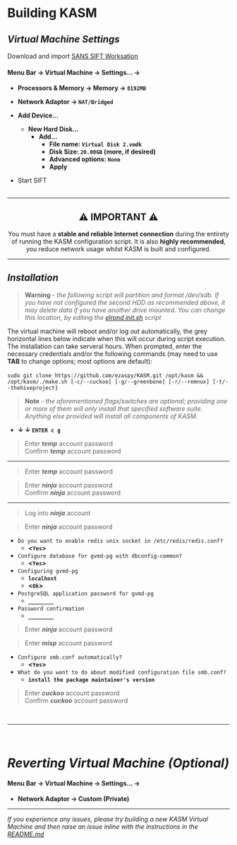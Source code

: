 # Building KASM

## _Virtual Machine Settings_
Download and import [SANS SIFT Worksation](https://www.sans.org/tools/sift-workstation/)<br>

#### **Menu Bar -> Virtual Machine -> Settings... ->**<br>

- **Processors &amp; Memory -> Memory -> `8192MB`**<br>

- **Network Adaptor -> `NAT/Bridged`**<br>
- **Add Device...**
  - **New Hard Disk...**
    - **Add...**
      - **File name: `Virtual Disk 2.vmdk`**
      - **Disk Size: `20.00GB` (more, if desired)**
      - **Advanced options: `None`**
      - **Apply**
- Start SIFT<br><br>

---
<h2 align="center">⚠️ IMPORTANT ⚠️</h2>
<p align="center">You must have a <b>stable and reliable Internet connection</b> during the entirety of running the KASM configuration script. It is also <b>highly recommended</b>, you reduce network usage whilst KASM is built and configured.</p>

---
## _Installation_
> __Warning__ - _the following script will partition and format /dev/sdb. If you have not configured the second HDD as recommended above, it may delete data if you have another drive mounted. You can change this location, by editing the [elrond init.sh](https://github.com/ezaspy/elrond/blob/main/elrond/tools/config/scripts/init.sh) script_<br>

The virtual machine will reboot and/or log out automatically, the grey horizontal lines below indicate when this will occur during script execution.<br>
The installation can take serveral hours. When prompted, enter the necessary credentials and/or the following commands (may need to use **TAB** to change options; most options are default):<br><br>
`sudo git clone https://github.com/ezaspy/KASM.git /opt/kasm && /opt/kasm/./make.sh [-c/--cuckoo] [-g/--greenbone] [-r/--remnux] [-t/--thehiveproject]`<br>
> __Note__ - _the aforementioned flags/switches are optional; providing one or more of them will only install that specified software suite. Anything else provided will install all components of KASM._<br>

 - **&darr; &darr; `ENTER c g`**<br>

> Enter **_temp_** account password<br>
> Confirm **_temp_** account password<br>

---

> Enter **_temp_** account password<br>

> Enter **_ninja_** account password<br>
> Confirm **_ninja_** account password<br>

---
> Log into **_ninja_** account<br>

> Enter **_ninja_** account password<br>
 - `Do you want to enable redis unix socket in /etc/redis/redis.conf?`<br>
   - **&lt;`Yes`&gt;**<br>
 - `Configure database for gvmd-pg with dbconfig-common?`<br>
   - **&lt;`Yes`&gt;**<br>
 - `Configuring gvmd-pg`<br>
   - **`localhost`**<br>
   - **&lt;`Ok`&gt;**<br>
 - `PostgreSQL application password for gvmd-pg`<br>
   - **`________`**<br>
 - `Password confirmation`<br>
   - **`________`**<br>
> Enter **_ninja_** account password<br>

> Enter **_misp_** account password<br>
 - `Configure smb.conf automatically?`<br>
   - **&lt;`Yes`&gt;**<br>
 - `What do you want to do about modified configuration file smb.conf?`<br>
   - **`install the package maintainer's version`**<br>

> Enter **_cuckoo_** account password<br>
> Confirm **_cuckoo_** account password<br>

<br>

---
<br>

# _Reverting Virtual Machine (Optional)_

#### **Menu Bar -> Virtual Machine -> Settings... ->**

- **Network Adaptor -> Custom (Private)**<br>

---

_If you experience any issues, please try building a new KASM Virtual Machine and then raise an issue inline with the instructions in the [README.md](https://github.com/ezaspy/KASM/blob/main/kasm/README.md)_<br>